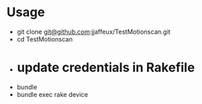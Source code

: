 # Usage
- git clone git@github.com:jjaffeux/TestMotionscan.git
- cd TestMotionscan
- # update credentials in Rakefile
- bundle
- bundle exec rake device